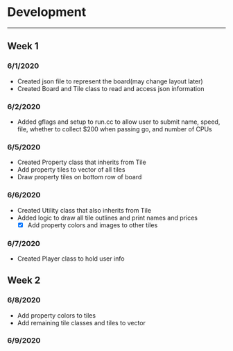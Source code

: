 # Development

---

## Week 1
### 6/1/2020
- Created json file to represent the board(may change layout later)
- Created Board and Tile class to read and access json information
### 6/2/2020
- Added gflags and setup to run.cc to allow user to submit name, speed, file, 
whether to collect $200 when passing go, and number of CPUs
### 6/5/2020
- Created Property class that inherits from Tile
- Add property tiles to vector of all tiles
- Draw property tiles on bottom row of board
### 6/6/2020
- Created Utility class that also inherits from Tile
- Added logic to draw all tile outlines and print names and prices
    - [x] Add property colors and images to other tiles
### 6/7/2020
- Created Player class to hold user info

## Week 2
### 6/8/2020
- Add property colors to tiles
- Add remaining tile classes and tiles to vector
### 6/9/2020